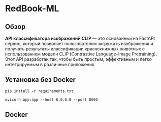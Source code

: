 # RedBook-ML


## Обзор

**API классификатора изображений CLIP** — это основанный на FastAPI сервис, который позволяет пользователям загружать изображения и получать результаты классификации краснокнижных животных с использованием модели CLIP (Contrastive Language–Image Pretraining). Этот API разработан так, чтобы быть простым, эффективным и легко интегрируемым в различные приложения.

## Установка без Docker
```
pip install -r requirements.txt
```

```
uvicorn app:app --host 0.0.0.0 --port 8000
```
## Docker
